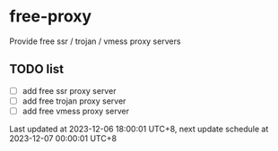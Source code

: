 
# free-proxy
Provide free ssr / trojan / vmess proxy servers


## TODO list
- [ ] add free ssr proxy server
- [ ] add free trojan proxy server
- [ ] add free vmess proxy server

Last updated at 2023-12-06 18:00:01 UTC+8, next update schedule at 2023-12-07 00:00:01 UTC+8

